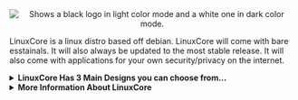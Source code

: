 <div align="center">
            <picture>
  <source media="(prefers-color-scheme: dark)" srcset="https://github.com/0WordsT0Say/LinuxCore/blob/df82031799df8b7855efb9b7e91c2a2ddf0d92ed/images/LC.png">
  <source media="(prefers-color-scheme: light)" srcset="https://github.com/0WordsT0Say/LinuxCore/blob/main/images/LC_Light_Mode.png">
  <img alt="Shows a black logo in light color mode and a white one in dark color mode." src="">
</picture>

</div>

LinuxCore is a linux distro based off debian. LinuxCore will come with bare esstainals. It will also always be updated to the most stable release. It will also come with applications for your own security/privacy on the internet.

<details>
<summary><b>LinuxCore Has 3 Main Designs you can choose from...</b></summary> <br />
  
(1.Default) <br />
<br />
[Image missing] <br />
<br />
(2.Windows 10) <br />
<br />
[Image missing] <br />

(3.macOS 11 +) <br />
<br />
[Image missing] <br />
<br />
</details>


<details>
<summary><b>More Information About LinuxCore</b></summary> <br />
  
LinuxCore was orginally gonna be named LinxCore. Until we found out a company product goes by LinX Core. So we changed to have LinuxCore with the U instead. <br />
  
LinuxCore was first thought of 10/24/2023 and execution to be making LinuxCore soon followed after. The thought of LinuxCore was accidental while making wallpapers. It was gonna be a wallpaper with the andromeda galaxy and the word core in the bottom left corner. But soon after it felt as if something was missing I looked at the filename LinxCore and thats what I added was Linx, and just then I wanted to make my very own Linux Distro. Of course it is now LinuxCore. <br />

</details>
